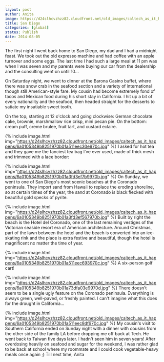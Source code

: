 ```yaml
---
layout: post
author: Anita
image: https://d24slhcvzhzz82.cloudfront.net/old_images/caltech_as_it_happens/6a0105349b8251970b01a3fd3eba14970b.jpg
title: San Diego
categories: [global]
status: Publish
date: 2014-08-05
---
```


The first night I went back home to San Diego, my dad and I had a midnight feast. We took out the old expresso machine and had coffee with an apple turnover and some eggs. The last time I had such a large meal at 11 pm was when I was seven and my parents were buying our car from the dealership and the consulting went on until 10...

On Saturday night, we went to dinner at the Barona Casino buffet, where there was snow crab in the seafood section and a variety of international though still American-style fare. My cousin had become extremely fond of tacos and Mexican food during his short stay in California. I hit up a bit of every nationality and the seafood, then headed straight for the desserts to satiate my insatiable sweet tooth.

On the top, starting at 12 o'clock and going clockwise: German chocolate cake, brownie, marshmallow rice crisp, mini pecan pie. On the bottom: cream puff, creme brulee, fruit tart, and custard eclaire.


{% include image.html img="https://d24slhcvzhzz82.cloudfront.net/old_images/caltech_as_it_happens/6a0105349b8251970b01a511eec30e970c.jpg" %}
I asked for hot tea and they gave me the fanciest tea bag I've ever used, made of thick mesh and trimmed with a lace border:


{% include image.html img="https://d24slhcvzhzz82.cloudfront.net/old_images/caltech_as_it_happens/6a0105349b8251970b01a3fd3ef7b9970b.jpg" %}
On Sunday, we went to one of San Diego's most scenic beaches at the Coronado peninsula. They import sand from Hawaii to replace the eroding shoreline, so at certain times of the year, the sand at Coronado is black flecked with beautiful gold specks of pyrite.


{% include image.html img="https://d24slhcvzhzz82.cloudfront.net/old_images/caltech_as_it_happens/6a0105349b8251970b01a3fd3ef567970b.jpg" %}
Built by right the beach is the Hotel del Coronado, one of the last remaining vestiges of the Victorian seaside resort era of American architecture. Around Christmas, part of the lawn between the hotel and the beach is converted into an ice-skating rink and the place is extra festive and beautiful, though the hotel is magnificent no matter the time of year.


{% include image.html img="https://d24slhcvzhzz82.cloudfront.net/old_images/caltech_as_it_happens/6a0105349b8251970b01a511eec693970c.jpg" %}
A six-person golf cart!


{% include image.html img="https://d24slhcvzhzz82.cloudfront.net/old_images/caltech_as_it_happens/6a0105349b8251970b01a73dfa03e9970d.jpg" %}
There doesn't seem to be a single ugly feature on the Coronado peninsula. Everything is always green, well-paved, or freshly painted. I can't imagine what this does for the drought in California...


{% include image.html img="https://d24slhcvzhzz82.cloudfront.net/old_images/caltech_as_it_happens/6a0105349b8251970b01a511eec8df970c.jpg" %}
My cousin's visit to Southern California ended on Sunday night with a dinner with cousins from the other side of the family LA before dropping me off back at Tech. He went back to Taiwan five days later. I hadn't seen him in seven years!
After overdosing heavily on seafood and sugar for the weekend, I was rather glad to be back at school where my roommate and I could cook vegetable-heavy meals once again ;)
Till next time,
Anita
